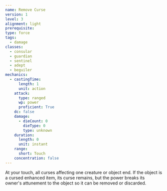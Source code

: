 ```yaml
---
name: Remove Curse
version: 1
level: 3
alignment: light
prerequisite: 
type: force
tags:
  - damage
classes:
  - consular
  - guardian
  - sentinel
  - adept
  - beguiler
mechanics:
  - castingTime:
      length: 1
      unit: action
    attack:
      type: ranged
      wp: power
      proficient: True
    dc: false
    damage:
      - dieCount: 0
        dieType: 0
        type: unknown
    duration:
      length: 0
      unit: instant
    range:
      short: Touch
    concentration: false
---
```

At your touch, all curses affecting one creature or object end. If the object is a cursed enhanced item, its curse remains, but the power breaks its owner's attunement to the object so it can be removed or discarded.
    